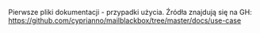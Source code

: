Pierwsze pliki dokumentacji - przypadki użycia. Źródła znajdują się na GH: https://github.com/cyprianno/mailblackbox/tree/master/docs/use-case

